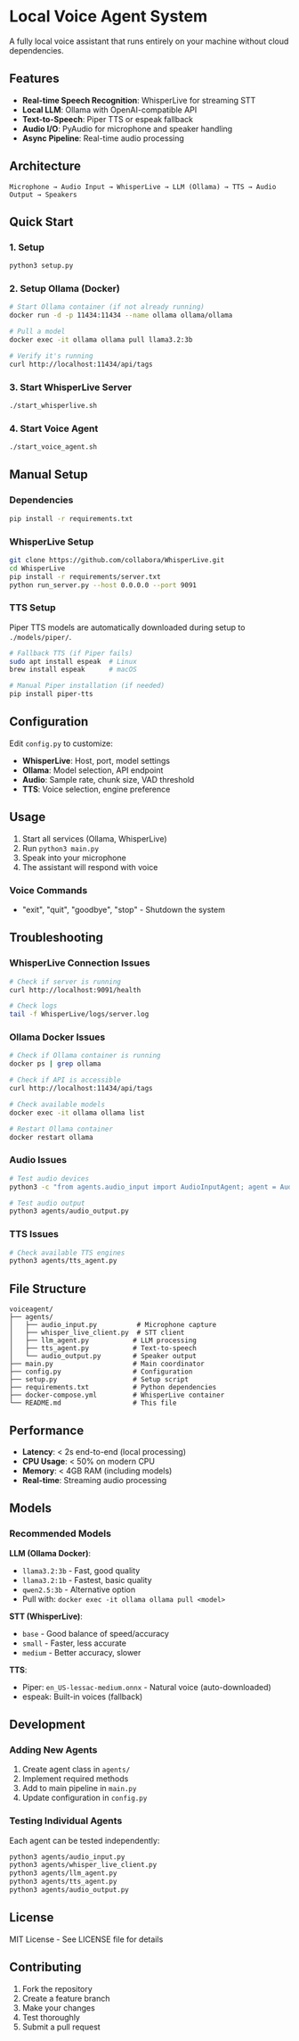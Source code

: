 # Local Voice Agent System

A fully local voice assistant that runs entirely on your machine without cloud dependencies.

## Features

- **Real-time Speech Recognition**: WhisperLive for streaming STT
- **Local LLM**: Ollama with OpenAI-compatible API
- **Text-to-Speech**: Piper TTS or espeak fallback
- **Audio I/O**: PyAudio for microphone and speaker handling
- **Async Pipeline**: Real-time audio processing

## Architecture

```
Microphone → Audio Input → WhisperLive → LLM (Ollama) → TTS → Audio Output → Speakers
```

## Quick Start

### 1. Setup
```bash
python3 setup.py
```

### 2. Setup Ollama (Docker)
```bash
# Start Ollama container (if not already running)
docker run -d -p 11434:11434 --name ollama ollama/ollama

# Pull a model
docker exec -it ollama ollama pull llama3.2:3b

# Verify it's running
curl http://localhost:11434/api/tags
```

### 3. Start WhisperLive Server
```bash
./start_whisperlive.sh
```

### 4. Start Voice Agent
```bash
./start_voice_agent.sh
```

## Manual Setup

### Dependencies
```bash
pip install -r requirements.txt
```

### WhisperLive Setup
```bash
git clone https://github.com/collabora/WhisperLive.git
cd WhisperLive
pip install -r requirements/server.txt
python run_server.py --host 0.0.0.0 --port 9091
```

### TTS Setup
Piper TTS models are automatically downloaded during setup to `./models/piper/`.

```bash
# Fallback TTS (if Piper fails)
sudo apt install espeak  # Linux
brew install espeak      # macOS

# Manual Piper installation (if needed)
pip install piper-tts
```

## Configuration

Edit `config.py` to customize:

- **WhisperLive**: Host, port, model settings
- **Ollama**: Model selection, API endpoint
- **Audio**: Sample rate, chunk size, VAD threshold
- **TTS**: Voice selection, engine preference

## Usage

1. Start all services (Ollama, WhisperLive)
2. Run `python3 main.py`
3. Speak into your microphone
4. The assistant will respond with voice

### Voice Commands
- "exit", "quit", "goodbye", "stop" - Shutdown the system

## Troubleshooting

### WhisperLive Connection Issues
```bash
# Check if server is running
curl http://localhost:9091/health

# Check logs
tail -f WhisperLive/logs/server.log
```

### Ollama Docker Issues
```bash
# Check if Ollama container is running
docker ps | grep ollama

# Check if API is accessible
curl http://localhost:11434/api/tags

# Check available models
docker exec -it ollama ollama list

# Restart Ollama container
docker restart ollama
```

### Audio Issues
```bash
# Test audio devices
python3 -c "from agents.audio_input import AudioInputAgent; agent = AudioInputAgent(); print(agent.get_audio_devices())"

# Test audio output
python3 agents/audio_output.py
```

### TTS Issues
```bash
# Check available TTS engines
python3 agents/tts_agent.py
```

## File Structure

```
voiceagent/
├── agents/
│   ├── audio_input.py          # Microphone capture
│   ├── whisper_live_client.py  # STT client
│   ├── llm_agent.py           # LLM processing
│   ├── tts_agent.py           # Text-to-speech
│   └── audio_output.py        # Speaker output
├── main.py                    # Main coordinator
├── config.py                  # Configuration
├── setup.py                   # Setup script
├── requirements.txt           # Python dependencies
├── docker-compose.yml         # WhisperLive container
└── README.md                  # This file
```

## Performance

- **Latency**: < 2s end-to-end (local processing)
- **CPU Usage**: < 50% on modern CPU
- **Memory**: < 4GB RAM (including models)
- **Real-time**: Streaming audio processing

## Models

### Recommended Models

**LLM (Ollama Docker)**:
- `llama3.2:3b` - Fast, good quality
- `llama3.2:1b` - Fastest, basic quality
- `qwen2.5:3b` - Alternative option
- Pull with: `docker exec -it ollama ollama pull <model>`

**STT (WhisperLive)**:
- `base` - Good balance of speed/accuracy
- `small` - Faster, less accurate
- `medium` - Better accuracy, slower

**TTS**:
- Piper: `en_US-lessac-medium.onnx` - Natural voice (auto-downloaded)
- espeak: Built-in voices (fallback)

## Development

### Adding New Agents
1. Create agent class in `agents/`
2. Implement required methods
3. Add to main pipeline in `main.py`
4. Update configuration in `config.py`

### Testing Individual Agents
Each agent can be tested independently:
```bash
python3 agents/audio_input.py
python3 agents/whisper_live_client.py
python3 agents/llm_agent.py
python3 agents/tts_agent.py
python3 agents/audio_output.py
```

## License

MIT License - See LICENSE file for details

## Contributing

1. Fork the repository
2. Create a feature branch
3. Make your changes
4. Test thoroughly
5. Submit a pull request